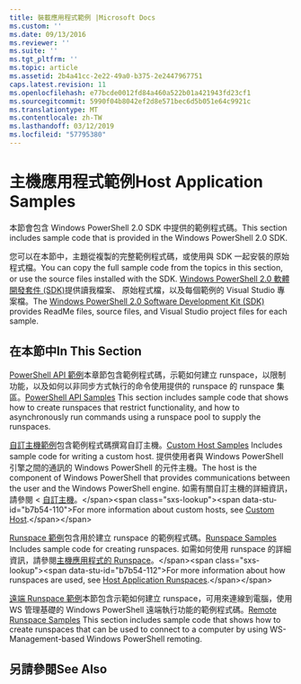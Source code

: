 ```yaml
---
title: 裝載應用程式範例 |Microsoft Docs
ms.custom: ''
ms.date: 09/13/2016
ms.reviewer: ''
ms.suite: ''
ms.tgt_pltfrm: ''
ms.topic: article
ms.assetid: 2b4a41cc-2e22-49a0-b375-2e2447967751
caps.latest.revision: 11
ms.openlocfilehash: e77bcde0012fd84a460a522b01a421943fd23cf1
ms.sourcegitcommit: 5990f04b8042ef2d8e571bec6d5b051e64c9921c
ms.translationtype: MT
ms.contentlocale: zh-TW
ms.lasthandoff: 03/12/2019
ms.locfileid: "57795380"
---
```

# <a name="host-application-samples"></a><span data-ttu-id="b7b54-102">主機應用程式範例</span><span class="sxs-lookup"><span data-stu-id="b7b54-102">Host Application Samples</span></span>

<span data-ttu-id="b7b54-103">本節會包含 Windows PowerShell 2.0 SDK 中提供的範例程式碼。</span><span class="sxs-lookup"><span data-stu-id="b7b54-103">This section includes sample code that is provided in the Windows PowerShell 2.0 SDK.</span></span>

 <span data-ttu-id="b7b54-104">您可以在本節中，主題從複製的完整範例程式碼，或使用與 SDK 一起安裝的原始程式檔。</span><span class="sxs-lookup"><span data-stu-id="b7b54-104">You can copy the full sample code from the topics in this section, or use the source files installed with the SDK.</span></span> <span data-ttu-id="b7b54-105">[Windows PowerShell 2.0 軟體開發套件 (SDK)](https://www.microsoft.com/en-us/download/details.aspx?id=2560)提供讀我檔案、 原始程式檔，以及每個範例的 Visual Studio 專案檔。</span><span class="sxs-lookup"><span data-stu-id="b7b54-105">The [Windows PowerShell 2.0 Software Development Kit (SDK)](https://www.microsoft.com/en-us/download/details.aspx?id=2560) provides ReadMe files, source files, and Visual Studio project files for each sample.</span></span>

## <a name="in-this-section"></a><span data-ttu-id="b7b54-106">在本節中</span><span class="sxs-lookup"><span data-stu-id="b7b54-106">In This Section</span></span>

 <span data-ttu-id="b7b54-107">[PowerShell API 範例](./windows-powershell-api-samples.md)本章節包含範例程式碼，示範如何建立 runspace，以限制功能，以及如何以非同步方式執行的命令使用提供的 runspace 的 runspace 集區。</span><span class="sxs-lookup"><span data-stu-id="b7b54-107">[PowerShell API Samples](./windows-powershell-api-samples.md) This section includes sample code that shows how to create runspaces that restrict functionality, and how to asynchronously run commands using a runspace pool to supply the runspaces.</span></span>

 <span data-ttu-id="b7b54-108">[自訂主機範例](./custom-host-samples.md)包含範例程式碼撰寫自訂主機。</span><span class="sxs-lookup"><span data-stu-id="b7b54-108">[Custom Host Samples](./custom-host-samples.md) Includes sample code for writing a custom host.</span></span> <span data-ttu-id="b7b54-109">提供使用者與 Windows PowerShell 引擎之間的通訊的 Windows PowerShell 的元件主機。</span><span class="sxs-lookup"><span data-stu-id="b7b54-109">The host is the component of Windows PowerShell that provides communications between the user and the Windows PowerShell engine.</span></span> <span data-ttu-id="b7b54-110">如需有關自訂主機的詳細資訊，請參閱 <<c0> [ 自訂主機](https://msdn.microsoft.com/en-us/library/ee706563(v=vs.85).aspx)。</span><span class="sxs-lookup"><span data-stu-id="b7b54-110">For more information about custom hosts, see [Custom Host](https://msdn.microsoft.com/en-us/library/ee706563(v=vs.85).aspx).</span></span>

 <span data-ttu-id="b7b54-111">[Runspace 範例](./runspace-samples.md)包含用於建立 runspace 的範例程式碼。</span><span class="sxs-lookup"><span data-stu-id="b7b54-111">[Runspace Samples](./runspace-samples.md) Includes sample code for creating runspaces.</span></span> <span data-ttu-id="b7b54-112">如需如何使用 runspace 的詳細資訊，請參閱[主機應用程式的 Runspace](https://msdn.microsoft.com/en-us/library/ee706563(v=vs.85).aspx)。</span><span class="sxs-lookup"><span data-stu-id="b7b54-112">For more information about how runspaces are used, see [Host Application Runspaces](https://msdn.microsoft.com/en-us/library/ee706563(v=vs.85).aspx).</span></span>

 <span data-ttu-id="b7b54-113">[遠端 Runspace 範例](./remote-runspace-samples.md)本節包含示範如何建立 runspace，可用來連線到電腦，使用 WS 管理基礎的 Windows PowerShell 遠端執行功能的範例程式碼。</span><span class="sxs-lookup"><span data-stu-id="b7b54-113">[Remote Runspace Samples](./remote-runspace-samples.md) This section includes sample code that shows how to create runspaces that can be used to connect to a computer by using WS-Management-based Windows PowerShell remoting.</span></span>

## <a name="see-also"></a><span data-ttu-id="b7b54-114">另請參閱</span><span class="sxs-lookup"><span data-stu-id="b7b54-114">See Also</span></span>
